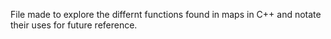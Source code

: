 File made to explore the differnt functions found in maps in C++ and 
notate their uses for future reference.

